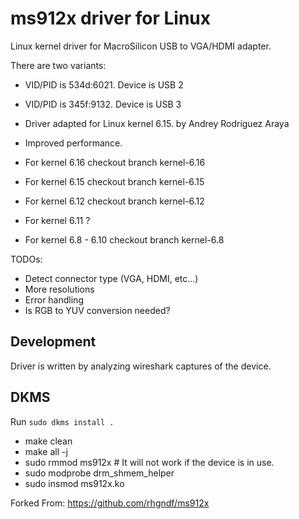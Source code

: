 # ms912x driver for Linux

Linux kernel driver for MacroSilicon USB to VGA/HDMI adapter.

There are two variants:
 - VID/PID is 534d:6021. Device is USB 2
 - VID/PID is 345f:9132. Device is USB 3

- Driver adapted for Linux kernel 6.15. by Andrey Rodríguez Araya
- Improved performance.

- For kernel 6.16 checkout branch kernel-6.16
- For kernel 6.15 checkout branch kernel-6.15
- For kernel 6.12 checkout branch kernel-6.12
- For kernel 6.11 ?
- For kernel 6.8 - 6.10 checkout branch kernel-6.8

TODOs:

- Detect connector type (VGA, HDMI, etc...)
- More resolutions
- Error handling
- Is RGB to YUV conversion needed?

## Development 

Driver is written by analyzing wireshark captures of the device.

## DKMS

Run `sudo dkms install .`

- make clean
- make all -j
- sudo rmmod ms912x # It will not work if the device is in use.
- sudo modprobe drm_shmem_helper
- sudo insmod ms912x.ko

Forked From: https://github.com/rhgndf/ms912x


